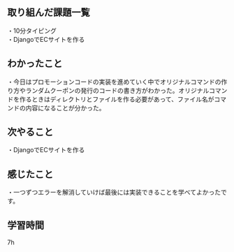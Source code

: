 ## 取り組んだ課題一覧
・10分タイピング
<br>・DjangoでECサイトを作る

## わかったこと
・今日はプロモーションコードの実装を進めていく中でオリジナルコマンドの作り方やランダムクーポンの発行のコードの書き方がわかった。オリジナルコマンドを作るときはディレクトリとファイルを作る必要があって、ファイル名がコマンドの内容になることが分かった。
## 次やること
・DjangoでECサイトを作る

## 感じたこと
・一つずつエラーを解消していけば最後には実装できることを学べてよかったです。
## 学習時間
7h
